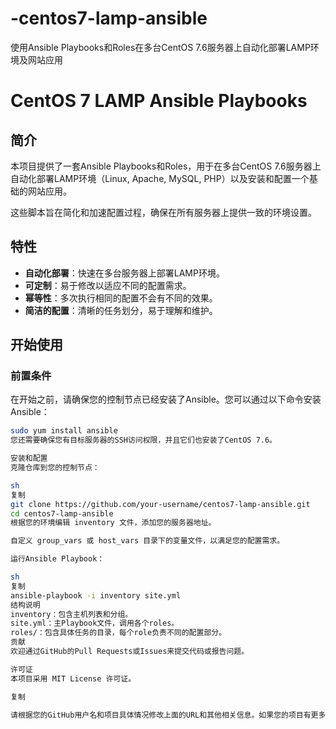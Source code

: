 # -centos7-lamp-ansible
 使用Ansible Playbooks和Roles在多台CentOS 7.6服务器上自动化部署LAMP环境及网站应用
# CentOS 7 LAMP Ansible Playbooks

## 简介

本项目提供了一套Ansible Playbooks和Roles，用于在多台CentOS 7.6服务器上自动化部署LAMP环境（Linux, Apache, MySQL, PHP）以及安装和配置一个基础的网站应用。

这些脚本旨在简化和加速配置过程，确保在所有服务器上提供一致的环境设置。

## 特性

- **自动化部署**：快速在多台服务器上部署LAMP环境。
- **可定制**：易于修改以适应不同的配置需求。
- **幂等性**：多次执行相同的配置不会有不同的效果。
- **简洁的配置**：清晰的任务划分，易于理解和维护。

## 开始使用

### 前置条件

在开始之前，请确保您的控制节点已经安装了Ansible。您可以通过以下命令安装Ansible：

```sh
sudo yum install ansible
您还需要确保您有目标服务器的SSH访问权限，并且它们也安装了CentOS 7.6。

安装和配置
克隆仓库到您的控制节点：

sh
复制
git clone https://github.com/your-username/centos7-lamp-ansible.git
cd centos7-lamp-ansible
根据您的环境编辑 inventory 文件，添加您的服务器地址。

自定义 group_vars 或 host_vars 目录下的变量文件，以满足您的配置需求。

运行Ansible Playbook：

sh
复制
ansible-playbook -i inventory site.yml
结构说明
inventory：包含主机列表和分组。
site.yml：主Playbook文件，调用各个roles。
roles/：包含具体任务的目录，每个role负责不同的配置部分。
贡献
欢迎通过GitHub的Pull Requests或Issues来提交代码或报告问题。

许可证
本项目采用 MIT License 许可证。

复制

请根据您的GitHub用户名和项目具体情况修改上面的URL和其他相关信息。如果您的项目有更多的依赖或特定的运行说明，请添加相应的部分。同样，如果您有贡献指南，请在贡献部分提供链接或说明。
